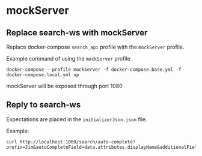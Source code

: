 # mockServer

## Replace search-ws with mockServer

Replace docker-compose `search_api` profile with the `mockServer` profile.

Example command of using the `mockServer` profile

```console
docker-compose --profile mockServer -f docker-compose.base.yml -f docker-compose.local.yml up
```

mockServer will be exposed through port 1080

## Reply to search-ws

Expectations are placed in the `initializerJson.json` file.

Example:

```console
curl http://localhost:1080/search/auto-complete?prefix=Jim&autoCompleteField=data.attributes.displayName&additionalField=data.attributes.aliases&indexName=dina_agent_index
```

